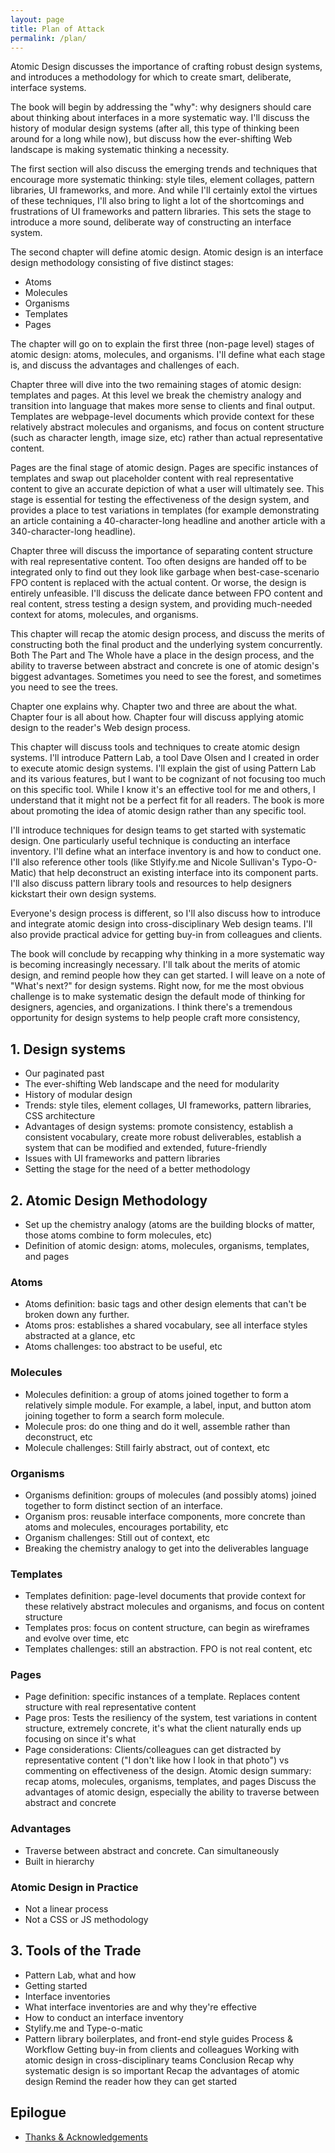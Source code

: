 ```yaml
---
layout: page
title: Plan of Attack
permalink: /plan/
---
```


Atomic Design discusses the importance of crafting robust design systems, and introduces a methodology for which to create smart, deliberate, interface systems.

The book will begin by addressing the "why": why designers should care about thinking about interfaces in a more systematic way. I'll discuss the history of modular design systems (after all, this type of thinking been around for a long while now), but discuss how the ever-shifting Web landscape is making systematic thinking a necessity.

The first section will also discuss the emerging trends and techniques that encourage more systematic thinking: style tiles, element collages, pattern libraries, UI frameworks, and more. And while I'll certainly extol the virtues of these techniques, I'll also bring to light a lot of the shortcomings and frustrations of UI frameworks and pattern libraries. This sets the stage to introduce a more sound, deliberate way of constructing an interface system.

The second chapter will define atomic design. Atomic design is an interface design methodology consisting of five distinct stages:

- Atoms
- Molecules
- Organisms
- Templates
- Pages

The chapter will go on to explain the first three (non-page level) stages of atomic design: atoms, molecules, and organisms. I'll define what each stage is, and discuss the advantages and challenges of each.

Chapter three will dive into the two remaining stages of atomic design: templates and pages. At this level we break the chemistry analogy and transition into language that makes more sense to clients and final output. Templates are webpage-level documents which provide context for these relatively abstract molecules and organisms, and focus on content structure (such as character length, image size, etc) rather than actual representative content.

Pages are the final stage of atomic design. Pages are specific instances of templates and swap out placeholder content with real representative content to give an accurate depiction of what a user will ultimately see. This stage is essential for testing the effectiveness of the design system, and provides a place to test variations in templates (for example demonstrating  an article containing a 40-character-long headline and another article with a 340-character-long headline).

Chapter three will discuss the importance of separating content structure with real representative content. Too often designs are handed off to be integrated only to find out they look like garbage when best-case-scenario FPO content is replaced with the actual content. Or worse, the design is entirely unfeasible. I'll discuss the delicate dance between FPO content and real content, stress testing a design system, and providing much-needed context for atoms, molecules, and organisms.

This chapter will recap the atomic design process, and discuss the merits of constructing both the final product and the underlying system concurrently. Both The Part and The Whole have a place in the design process, and the ability to traverse between abstract and concrete is one of atomic design's biggest advantages. Sometimes you need to see the forest, and sometimes you need to see the trees.

Chapter one explains why. Chapter two and three are about the what. Chapter four is all about how. Chapter four will discuss applying atomic design to the reader's Web design process.

This chapter will discuss tools and techniques to create atomic design systems. I'll introduce Pattern Lab, a tool Dave Olsen and I created in order to execute atomic design systems. I'll explain the gist of using Pattern Lab and its various features, but I want to be cognizant of not focusing too much on this specific tool. While I know it's an effective tool for me and others, I understand that it might not be a perfect fit for all readers. The book is more about promoting the idea of atomic design rather than any specific tool.

I'll introduce techniques for design teams to get started with systematic design. One particularly useful technique is conducting an interface inventory. I'll define what an interface inventory is and how to conduct one. I'll also reference other tools (like Stlyify.me and Nicole Sullivan's Typo-O-Matic) that help deconstruct an existing interface into its component parts. I'll also discuss pattern library tools and resources to help designers kickstart their own design systems.

Everyone's design process is different, so I'll also discuss how to introduce and integrate atomic design into cross-disciplinary Web design teams. I'll also provide practical advice for getting buy-in from colleagues and clients.

The book will conclude by recapping why thinking in a more systematic way is becoming increasingly necessary. I'll talk about the merits of atomic design, and remind people how they can get started. I will leave on a note of "What's next?" for design systems. Right now, for me the most obvious challenge is to make systematic design the default mode of thinking for designers, agencies, and organizations. I think there's a tremendous opportunity for design systems to help people craft more consistency,

## 1. Design systems
- Our paginated past
- The ever-shifting Web landscape and the need for modularity
- History of modular design
- Trends: style tiles, element collages, UI frameworks, pattern libraries, CSS architecture
- Advantages of design systems: promote consistency, establish a consistent vocabulary, create more robust deliverables, establish a system that can be modified and extended, future-friendly
- Issues with UI frameworks and pattern libraries
- Setting the stage for the need of a better methodology

## 2. Atomic Design Methodology
- Set up the chemistry analogy (atoms are the building blocks of matter, those atoms combine to form molecules, etc)
- Definition of atomic design: atoms, molecules, organisms, templates, and pages

### Atoms
- Atoms definition: basic tags and other design elements that can't be broken down any further.
- Atoms pros: establishes a shared vocabulary, see all interface styles abstracted at a glance, etc
- Atoms challenges: too abstract to be useful, etc

### Molecules
- Molecules definition: a group of atoms joined together to form a relatively simple module. For example, a label, input, and button atom joining together to form a search form molecule.
- Molecule pros: do one thing and do it well, assemble rather than deconstruct, etc
- Molecule challenges: Still fairly abstract, out of context, etc

### Organisms
- Organisms definition: groups of molecules (and possibly atoms) joined together to form distinct section of an interface.
- Organism pros: reusable interface components, more concrete than atoms and molecules, encourages portability, etc
- Organism challenges: Still out of context, etc
- Breaking the chemistry analogy to get into the deliverables language

### Templates
- Templates definition: page-level documents that provide context for these relatively abstract molecules and organisms, and  focus on content structure
- Templates pros: focus on content structure, can begin as wireframes and evolve over time, etc
- Templates challenges: still an abstraction. FPO is not real content, etc

### Pages
- Page definition: specific instances of a template. Replaces content structure with real representative content
- Page pros: Tests the resiliency of the system, test variations in content structure, extremely concrete, it's what the client naturally ends up focusing on since it's what
- Page considerations: Clients/colleagues can get distracted by representative content ("I don't like how I look in that photo") vs commenting on effectiveness of the design.
Atomic design summary: recap atoms, molecules, organisms, templates, and pages
Discuss the advantages of atomic design, especially the ability to traverse between abstract and concrete

### Advantages
- Traverse between abstract and concrete. Can simultaneously
- Built in hierarchy

### Atomic Design in Practice
- Not a linear process
- Not a CSS or JS methodology

## 3. Tools of the Trade
- Pattern Lab, what and how
- Getting started
- Interface inventories
- What interface inventories are and why they're effective
- How to conduct an interface inventory
- Stylify.me and Type-o-matic
- Pattern library boilerplates, and front-end style guides
Process & Workflow
Getting buy-in from clients and colleagues
Working with atomic design in cross-disciplinary teams
Conclusion
Recap why systematic design is so important
Recap the advantages of atomic design
Remind the reader how they can get started
## Epilogue
- [Thanks & Acknowledgements](/thanks/)

